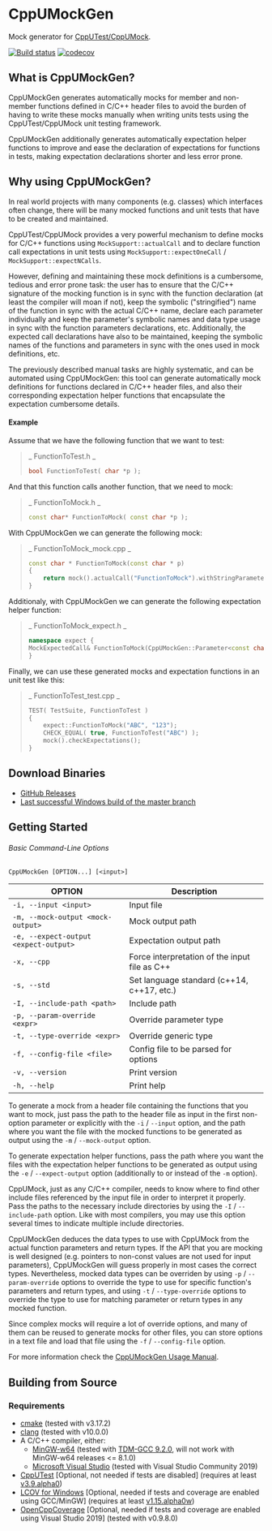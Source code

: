 
CppUMockGen
===========
Mock generator for [CppUTest/CppUMock](http://cpputest.github.io/).

[![Build status](https://ci.appveyor.com/api/projects/status/3ch50mcu29pgv5st/branch/master?svg=true)](https://ci.appveyor.com/project/jgonzalezdr/cppumockgen/branch/master)
[![codecov](https://codecov.io/gh/jgonzalezdr/CppUMockGen/branch/master/graph/badge.svg)](https://codecov.io/gh/jgonzalezdr/CppUMockGen)

## What is CppUMockGen?

CppUMockGen generates automatically mocks for member and non-member functions defined in C/C++ header files to avoid the burden of having to write these mocks manually when writing units tests using the CppUTest/CppUMock unit testing framework.

CppUMockGen additionally generates automatically expectation helper functions to improve and ease the declaration of expectations for functions in tests, making expectation declarations shorter and less error prone.

## Why using CppUMockGen?

In real world projects with many components (e.g. classes) which interfaces often change, there will be many mocked functions and unit tests that have to be created and maintained.

CppUTest/CppUMock provides a very powerful mechanism to define mocks for C/C\++ functions using `MockSupport::actualCall` and to declare function call expectations in unit tests using `MockSupport::expectOneCall` / `MockSupport::expectNCalls`.

However, defining and maintaining these mock definitions is a cumbersome, tedious and error prone task: the user has to ensure that the C/C\++ signature of the mocking function is in sync with the function declaration (at least the compiler will moan if not), keep the symbolic ("stringified") name of the function in sync with the actual C/C\++ name, declare each parameter individually and keep the parameter's symbolic names and data type usage in sync with the function parameters declarations, etc. Additionally, the expected call declarations have also to be maintained, keeping the symbolic names of the functions and parameters in sync with the ones used in mock definitions, etc.

The previously described manual tasks are highly systematic, and can be automated using CppUMockGen: this tool can generate automatically mock definitions for functions declared in C/C\++ header files, and also their corresponding expectation helper functions that encapsulate the expectation cumbersome details.

#### Example

Assume that we have the following function that we want to test:

> _ FunctionToTest.h _
> ```cpp
> bool FunctionToTest( char *p );
> ```

And that this function calls another function, that we need to mock:

> _ FunctionToMock.h _
> ```cpp
> const char* FunctionToMock( const char *p );
> ```

With CppUMockGen we can generate the following mock:

> _ FunctionToMock_mock.cpp _
> ```cpp
> const char * FunctionToMock(const char * p)
> {
>     return mock().actualCall("FunctionToMock").withStringParameter("p", p).returnStringValue();
> }
> ```

Additionaly, with CppUMockGen we can generate the following expectation helper function:

> _ FunctionToMock_expect.h _
> ```cpp
> namespace expect {
> MockExpectedCall& FunctionToMock(CppUMockGen::Parameter<const char *> p, const char * __return__);
> }
> ```

Finally, we can use these generated mocks and expectation functions in an unit test like this:

> _ FunctionToTest_test.cpp _
> ```cpp
> TEST( TestSuite, FunctionToTest )
> {
>     expect::FunctionToMock("ABC", "123");
>     CHECK_EQUAL( true, FunctionToTest("ABC") );
>     mock().checkExpectations();
> }
> ```

## Download Binaries

* [GitHub Releases](https://github.com/jgonzalezdr/CppUMockGen/releases)
* [Last successful Windows build of the master branch](https://ci.appveyor.com/api/projects/jgonzalezdr/CppUMockGen/artifacts/Install%20CppUMockGen%20Experimental.exe?branch=master&job=Environment:%20Platform=MinGW64,%20PlatformToolset=6.3.0,%20Configuration=Release,%20Test=False,%20PublishArtifacts=True,%20GenerateInstaller=True,%20APPVEYOR_BUILD_WORKER_IMAGE=Visual%20Studio%202015)

## Getting Started

###### Basic Command-Line Options

`CppUMockGen [OPTION...] [<input>]`

| OPTION                                | Description                                   |
| -                                     | -                                             |
| `-i, --input <input> `                | Input file                                    |
| `-m, --mock-output <mock-output>`     | Mock output path                              |
| `-e, --expect-output <expect-output>` | Expectation output path                       |
| `-x, --cpp`                           | Force interpretation of the input file as C++ |
| `-s, --std`                           | Set language standard (c\+\+14, c\+\+17, etc.)|
| `-I, --include-path <path>`           | Include path                                  |
| `-p, --param-override <expr>`         | Override parameter type                       |
| `-t, --type-override <expr>`          | Override generic type                         |
| `-f, --config-file <file>`            | Config file to be parsed for options          |
| `-v, --version`                       | Print version                                 |
| `-h, --help`                          | Print help                                    |

To generate a mock from a header file containing the functions that you want to mock, just pass the path to the header file as input in the first non-option parameter or explicitly with the `-i` / `--input` option, and the path where you want the file with the mocked functions to be generated as output using the `-m` / `--mock-output` option.

To generate expectation helper functions, pass the path where you want the files with the expectation helper functions to be generated as output using the `-e` / `--expect-output` option (additionally to or instead of the `-m` option).

CppUMock, just as any C/C++ compiler, needs to know where to find other include files referenced by the input file in order to interpret it properly. Pass the paths to the necessary include directories by using the `-I` / `--include-path` option. Like with most compilers, you may use this option several times to indicate multiple include directories.

CppUMockGen deduces the data types to use with CppUMock from the actual function parameters and return types. If the API that you are mocking is well designed (e.g. pointers to non-const values are not used for input parameters), CppUMockGen will guess properly in most cases the correct types. Nevertheless, mocked data types can be overriden by using `-p` / `--param-override` options to override the type to use for specific function's parameters and return types, and using `-t` / `--type-override` options to override the type to use for matching parameter or return types in any mocked function.

Since complex mocks will require a lot of override options, and many of them can be reused to generate mocks for other files, you can store options in a text file and load that file using the `-f` / `--config-file` option.

For more information check the [CppUMockGen Usage Manual](MANUAL.md).

## Building from Source

### Requirements

- [cmake](https://cmake.org/) (tested with v3.17.2)
- [clang](http://releases.llvm.org/download.html) (tested with v10.0.0)
- A C/C++ compiler, either:
  - [MinGW-w64](https://sourceforge.net/projects/mingw-w64/) (tested with [TDM-GCC 9.2.0](https://jmeubank.github.io/tdm-gcc/download/), will not work with MinGW-w64 releases &lt;= 8.1.0)
  - [Microsoft Visual Studio](https://www.visualstudio.com/es/downloads/) (tested with Visual Studio Community 2019)
- [CppUTest](http://cpputest.github.io/) [Optional, not needed if tests are disabled] (requires at least [v3.9.alpha0](https://github.com/jgonzalezdr/cpputest/releases/download/v3.9.alpha0/cpputest-3.9.alpha0.zip))
- [LCOV for Windows](https://github.com/jgonzalezdr/lcov/releases) [Optional, needed if tests and coverage are enabled using GCC/MinGW] (requires at least [v1.15.alpha0w](https://github.com/jgonzalezdr/lcov/releases/download/v1.15.alpha0w/lcov-v1.15.alpha0w.zip))
- [OpenCppCoverage](https://github.com/OpenCppCoverage/OpenCppCoverage) [Optional, needed if tests and coverage are enabled using Visual Studio 2019] (tested with v0.9.8.0)